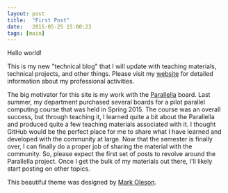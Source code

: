 ```yaml
---
layout: post
title:  "First Post"
date:   2015-05-25 15:00:23
tags: [main]
---
```

Hello world!

This is my new "technical blog" that I will update with teaching materials, 
technical projects, and other things. Please visit my [website][website]
for detailed information about my professional activities. 
 
The big motivator for this site is my work with the [Parallella][parallella] board. Last 
summer, my department purchased several boards for a pilot parallel computing 
course that was held in Spring 2015. The course was an overall success, but 
through teaching it, I learned quite a bit about the Parallella and produced
quite a few teaching materials associated with it. I thought GitHub would be 
the perfect place for me to share what I have learned and developed with the 
community at large. Now that the semester is finally over, I can finally do a
proper job of sharing the material with the community. So, please expect the 
first set of posts to revolve around the Parallella project. Once I get the 
bulk of my materials out there, I'll likely start posting on other topics.

This beautiful theme was designed by [Mark Oleson](http://olesenm.github.io/). 

 
[parallella]:      https://www.parallella.org/
[website]:   http://suzannejmatthews.com/

